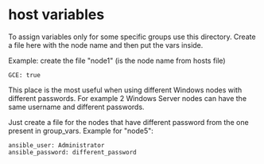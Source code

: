 # host variables

To assign variables only for some specific groups use this directory.
Create a file here with the node name and then put the vars inside.

Example: create the file "node1" (is the node name from hosts file)
```
GCE: true
```

This place is the most useful when using different Windows nodes with
different passwords. For example 2 Windows Server nodes can have the
same username and different passwords.

Just create a file for the nodes that have different password from the
one present in group_vars. Example for "node5":
```
ansible_user: Administrator
ansible_password: different_password
```
